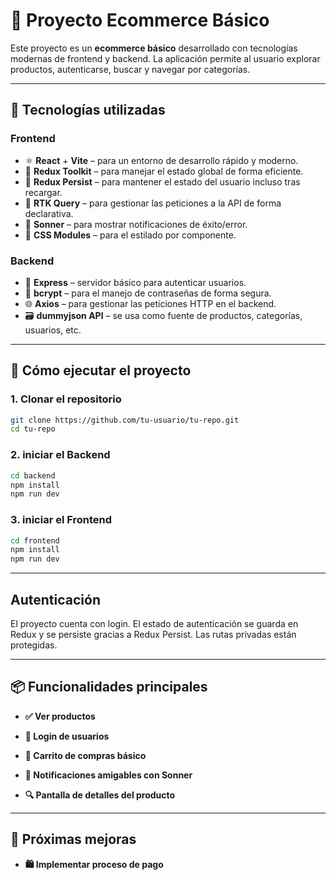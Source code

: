 # 🛒 Proyecto Ecommerce Básico

Este proyecto es un **ecommerce básico** desarrollado con tecnologías modernas de frontend y backend. La aplicación permite al usuario explorar productos, autenticarse, buscar y navegar por categorías.

---

## 🧩 Tecnologías utilizadas

### Frontend

- ⚛️ **React** + **Vite** – para un entorno de desarrollo rápido y moderno.
- 🧠 **Redux Toolkit** – para manejar el estado global de forma eficiente.
- 💾 **Redux Persist** – para mantener el estado del usuario incluso tras recargar.
- 🔄 **RTK Query** – para gestionar las peticiones a la API de forma declarativa.
- 🔔 **Sonner** – para mostrar notificaciones de éxito/error.
- 🧪 **CSS Modules** – para el estilado por componente.

### Backend

- 🚀 **Express** – servidor básico para autenticar usuarios.
- 🔐 **bcrypt** – para el manejo de contraseñas de forma segura.
- 🌐 **Axios** – para gestionar las peticiones HTTP en el backend.
- 🗃️ **dummyjson API** – se usa como fuente de productos, categorías, usuarios, etc.

---

## 🚀 Cómo ejecutar el proyecto

### 1. Clonar el repositorio

 
```bash
git clone https://github.com/tu-usuario/tu-repo.git
cd tu-repo
```

### 2. iniciar el Backend

```bash
cd backend
npm install
npm run dev
```

### 3. iniciar el Frontend

```bash
cd frontend
npm install
npm run dev
```

---

## Autenticación

El proyecto cuenta con login. El estado de autenticación se guarda en Redux y se persiste gracias a Redux Persist. Las rutas privadas están protegidas.

---

##  📦 Funcionalidades principales

- **✅ Ver productos**

- **🔐 Login de usuarios**

- **🛒 Carrito de compras básico**

- **🔔 Notificaciones amigables con Sonner**

- **🔍 Pantalla de detalles del producto**

---

## 🔧 Próximas mejoras

- **🛍️ Implementar proceso de pago**
